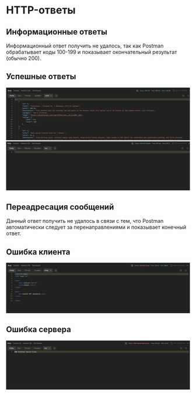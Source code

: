 # HTTP-ответы

## Информационные ответы

Информационный ответ получить не удалось, так как Postman обрабатывает коды 100-199 и показывает окончательный результат (обычно 200).

## Успешные ответы

![Статус 200](https://github.com/coolfire07/Practice-Modsen/blob/main/JS%20Practice%20HTTP/status200.jpg)
![Статус 204](https://github.com/coolfire07/Practice-Modsen/blob/main/JS%20Practice%20HTTP/status204.jpg)

## Переадресация сообщений

Данный ответ получить не удалось в связи с тем, что Postman автоматически следует за перенаправлениями и показывает конечный ответ.

## Ошибка клиента

![Статус 404](https://github.com/coolfire07/Practice-Modsen/blob/main/JS%20Practice%20HTTP/status404.jpg)

## Ошибка сервера

![Статус 500](https://github.com/coolfire07/Practice-Modsen/blob/main/JS%20Practice%20HTTP/status500.jpg)
